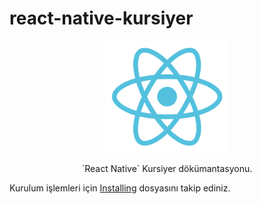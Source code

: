 # react-native-kursiyer

<p align="center">
  <img src="logo.png" width="200" />
</p>

<p align="center">
  `React Native` Kursiyer dökümantasyonu.
</p>


Kurulum işlemleri için [Installing](INSTALLING.md) dosyasını takip ediniz.
